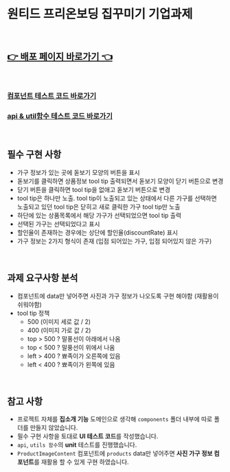 # 원티드 프리온보딩 집꾸미기 기업과제

<br />

## [👉 배포 페이지 바로가기 👈](https://loving-hawking-239697.netlify.app/)

<br />

### [컴포넌트 테스트 코드 바로가기](https://github.com/ksmfou98/ggumim-assignment/tree/main/src/components/__test__)

### [api & util함수 테스트 코드 바로가기](https://github.com/ksmfou98/ggumim-assignment/tree/main/src/lib/__test__)

<br />

## 필수 구현 사항

- 가구 정보가 있는 곳에 돋보기 모양의 버튼을 표시
- 돋보기를 클릭하면 상품정보 tool tip 출력되면서 돋보기 모양이 닫기 버튼으로 변경
- 닫기 버튼을 클릭하면 tool tip을 없애고 돋보기 버튼으로 변경
- tool tip은 하나만 노출. tool tip이 노출되고 있는 상태에서 다른 가구를 선택하면 노출되고 있던 tool tip은 닫히고 새로 클릭한 가구 tool tip만 노출
- 하단에 있는 상품목록에서 해당 가구가 선택되었으면 tool tip 출력
- 선택된 가구는 선택되었다고 표시
- 할인율이 존재하는 경우에는 상단에 할인율(discountRate) 표시
- 가구 정보는 2가지 형식이 존재 (입점 되어있는 가구, 입점 되어있지 않은 가구)

<br />

## 과제 요구사항 분석

- 컴포넌트에 data만 넣어주면 사진과 가구 정보가 나오도록 구현 해야함 (재활용이 쉬워야함)
- tool tip 정책
  - 500 (이미지 세로 값 / 2)
  - 400 (이미지 가로 값 / 2)
  - top > 500 ? 말풍선이 아래에서 나옴
  - top < 500 ? 말풍선이 위에서 나옴
  - left > 400 ? 뾰족이가 오른쪽에 있음
  - left < 400 ? 뾰족이가 왼쪽에 있음

<br />

## 참고 사항

- 프로젝트 자체를 <b>집소개 기능</b> 도메인으로 생각해 `components` 폴더 내부에 따로 폴더를 만들지 않았습니다.
- 필수 구현 사항을 토대로 <b>UI 테스트 코드</b>를 작성했습니다.
- `api`, `utils 함수`의 <b>unit</b> 테스트를 진행했습니다.
- `ProductImageContent` 컴포넌트에 `products` data만 넣어주면 <b>사진 가구 정보 컴포넌트</b>를 재활용 할 수 있게 구현 하였습니다.

<br />
